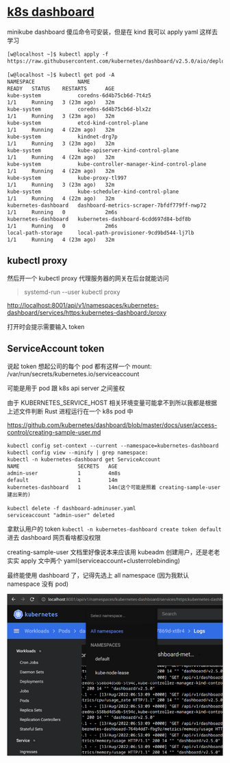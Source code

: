 # [k8s dashboard](/2022/08/k8s_dashboard_and_kubectl_proxy.md)

minikube dashboard 傻瓜命令可安装，但是在 kind 我可以 apply yaml 这样去学习

```
[w@localhost ~]$ kubectl apply -f https://raw.githubusercontent.com/kubernetes/dashboard/v2.5.0/aio/deploy/recommended.yaml

[w@localhost ~]$ kubectl get pod -A 
NAMESPACE              NAME                                         READY   STATUS    RESTARTS      AGE
kube-system            coredns-6d4b75cb6d-7t4z5                     1/1     Running   3 (23m ago)   32m
kube-system            coredns-6d4b75cb6d-blx2z                     1/1     Running   3 (23m ago)   32m
kube-system            etcd-kind-control-plane                      1/1     Running   4 (22m ago)   32m
kube-system            kindnet-drg7p                                1/1     Running   3 (23m ago)   32m
kube-system            kube-apiserver-kind-control-plane            1/1     Running   4 (22m ago)   32m
kube-system            kube-controller-manager-kind-control-plane   1/1     Running   4 (22m ago)   32m
kube-system            kube-proxy-tl997                             1/1     Running   3 (23m ago)   32m
kube-system            kube-scheduler-kind-control-plane            1/1     Running   4 (22m ago)   32m
kubernetes-dashboard   dashboard-metrics-scraper-7bfdf779ff-nwp72   1/1     Running   0             2m6s
kubernetes-dashboard   kubernetes-dashboard-6cdd697d84-bdf8b        1/1     Running   0             2m6s
local-path-storage     local-path-provisioner-9cd9bd544-lj7lb       1/1     Running   4 (23m ago)   32m
```

## kubectl proxy

然后开一个 kubectl proxy 代理服务器的网关在后台就能访问

> systemd-run --user kubectl proxy

<http://localhost:8001/api/v1/namespaces/kubernetes-dashboard/services/https:kubernetes-dashboard:/proxy>

打开时会提示需要输入 token

## ServiceAccount token

说起 token 想起公司的每个 pod 都有这样一个 mount: /var/run/secrets/kubernetes.io/serviceaccount

可能是用于 pod 跟 k8s api server 之间鉴权

由于 KUBERNETES_SERVICE_HOST 相关环境变量可能拿不到所以我都是根据上述文件判断 Rust 进程运行在一个 k8s pod 中

<https://github.com/kubernetes/dashboard/blob/master/docs/user/access-control/creating-sample-user.md>

```
kubectl config set-context --current --namespace=kubernetes-dashboard 
kubectl config view --minify | grep namespace:
kubectl -n kubernetes-dashboard get ServiceAccount
NAME                   SECRETS   AGE
admin-user             1         4m8s
default                1         14m
kubernetes-dashboard   1         14m(这个可能是照着 creating-sample-user 建出来的)

kubectl delete -f dashboard-adminuser.yaml
serviceaccount "admin-user" deleted
```

拿默认用户的 token `kubectl -n kubernetes-dashboard create token default` 进去 dashboard 网页看啥都没权限

creating-sample-user 文档里好像说本来应该用 kubeadm 创建用户，还是老老实实 apply 文中两个 yaml(serviceaccount+clusterrolebinding)

最终能使用 dashboard 了，记得先选上 all namespace (因为我默认 namespace 没有 pod)

![](k8s_dashboard.png)
